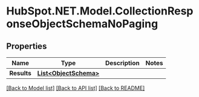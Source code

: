 # HubSpot.NET.Model.CollectionResponseObjectSchemaNoPaging

## Properties

Name | Type | Description | Notes
------------ | ------------- | ------------- | -------------
**Results** | [**List&lt;ObjectSchema&gt;**](ObjectSchema.md) |  | 

[[Back to Model list]](../README.md#documentation-for-models) [[Back to API list]](../README.md#documentation-for-api-endpoints) [[Back to README]](../README.md)

